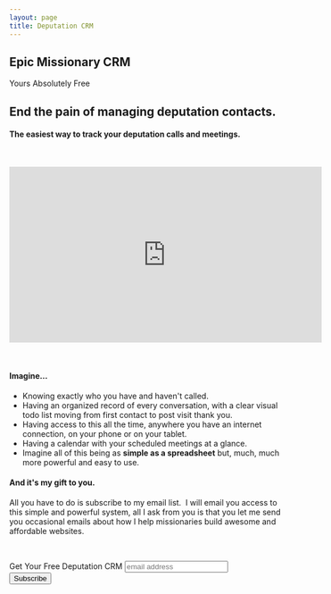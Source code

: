 ```yaml
---
layout: page
title: Deputation CRM
---
```


<div class="missionaryCRM">
    <h2>Epic Missionary CRM</h2>
    <p>Yours Absolutely Free</p>
</div><!--/missionaryCRM-->


## End the pain of managing deputation contacts.

#### The easiest way to track your deputation calls and meetings. 

<iframe width="560" height="315" style="display: block; margin-left: auto; margin-right: auto; margin-top: 50px;" src="https://www.youtube.com/embed/s5KFnfuvxao" frameborder="0" allowfullscreen=""></iframe>

&nbsp;

#### Imagine…

* Knowing exactly who you have and haven't called.&nbsp;
* Having an organized record of every conversation, with a clear visual todo list moving from first contact to post visit thank you. &nbsp;
* Having access to this all the time, anywhere you have an internet connection, on your phone or on your tablet.
* Having a calendar with your scheduled meetings at a glance.
* Imagine all of this being as **simple as a spreadsheet** but, much, much more powerful and easy to use.

#### **And it's my gift to you.**

All you have to do is subscribe to my email list. &nbsp;I will email you access to this simple and powerful system, all I ask from you is that you let me send you occasional emails about how I help missionaries build awesome and affordable websites. &nbsp;

&nbsp;

<!-- Begin MailChimp Signup Form -->
<form action="//online.us15.list-manage.com/subscribe/post?u=d273b8ec5bd148b8b5db55c8b&amp;id=6c9b8f1d09" method="post" id="mc-embedded-subscribe-form" name="mc-embedded-subscribe-form" class="validate" target="_blank" novalidate>
    <div id="mc_embed_signup_scroll">
	<label for="mce-EMAIL">Get Your Free Deputation CRM</label>
	<input type="email" value="" name="EMAIL" class="email" id="mce-EMAIL" placeholder="email address" required>
    <!-- real people should not fill this in and expect good things - do not remove this or risk form bot signups-->
    <div style="position: absolute; left: -5000px;" aria-hidden="true"><input type="text" name="b_d273b8ec5bd148b8b5db55c8b_6c9b8f1d09" tabindex="-1" value=""></div>
    <div class="clear"><input type="submit" value="Subscribe" name="subscribe" id="mc-embedded-subscribe" class="button"></div>
    </div>
</form>


<!--End mc_embed_signup-->